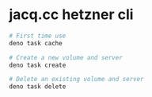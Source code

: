 # jacq.cc hetzner cli

```bash
# First time use
deno task cache

# Create a new volume and server
deno task create

# Delete an existing volume and server
deno task delete
```

